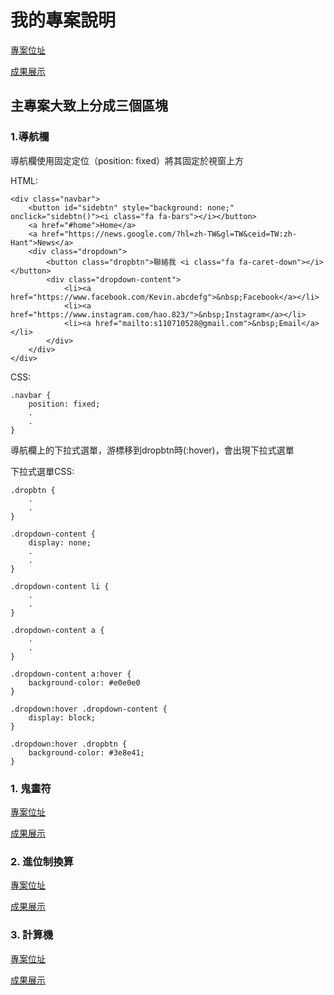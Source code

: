 # 我的專案說明
[專案位址](https://github.com/kevin823lin/wd107b/tree/master/exercise/05-final)

[成果展示](https://kevin823lin.github.io/wd107b/exercise/05-final/)

## 主專案大致上分成三個區塊

### 1.導航欄
導航欄使用固定定位（position: fixed）將其固定於視窗上方

HTML:

    <div class="navbar">
        <button id="sidebtn" style="background: none;" onclick="sidebtn()"><i class="fa fa-bars"></i></button>
        <a href="#home">Home</a>
        <a href="https://news.google.com/?hl=zh-TW&gl=TW&ceid=TW:zh-Hant">News</a>
        <div class="dropdown">
            <button class="dropbtn">聯絡我 <i class="fa fa-caret-down"></i></button>
            <div class="dropdown-content">
                <li><a href="https://www.facebook.com/Kevin.abcdefg">&nbsp;Facebook</a></li>
                <li><a href="https://www.instagram.com/hao.823/">&nbsp;Instagram</a></li>
                <li><a href="mailto:s110710528@gmail.com">&nbsp;Email</a></li>
            </div>
        </div>
    </div>

CSS:

    .navbar {
        position: fixed;
        .
        .
    }

導航欄上的下拉式選單，游標移到dropbtn時(:hover)，會出現下拉式選單

下拉式選單CSS:

    .dropbtn {
        .
        .
    }

    .dropdown-content {
        display: none;
        .
        .
    }

    .dropdown-content li {
        .
        .
    }

    .dropdown-content a {
        .
        .
    }

    .dropdown-content a:hover {
        background-color: #e0e0e0
    }

    .dropdown:hover .dropdown-content {
        display: block;
    }

    .dropdown:hover .dropbtn {
        background-color: #3e8e41;
    }

### 1. 鬼畫符
[專案位址](https://github.com/kevin823lin/wd107b/tree/master/exercise/05-final/canvas)

[成果展示](https://kevin823lin.github.io/wd107b/exercise/05-final/canvas/canvas.html)

### 2. 進位制換算
[專案位址](https://github.com/kevin823lin/wd107b/tree/master/exercise/05-final/dec)

[成果展示](https://kevin823lin.github.io/wd107b/exercise/05-final/dec/dec.html)

### 3. 計算機
[專案位址](https://github.com/kevin823lin/wd107b/tree/master/exercise/05-final/claculator)

[成果展示](https://kevin823lin.github.io/wd107b/exercise/05-final/claculator/claculator.html)
